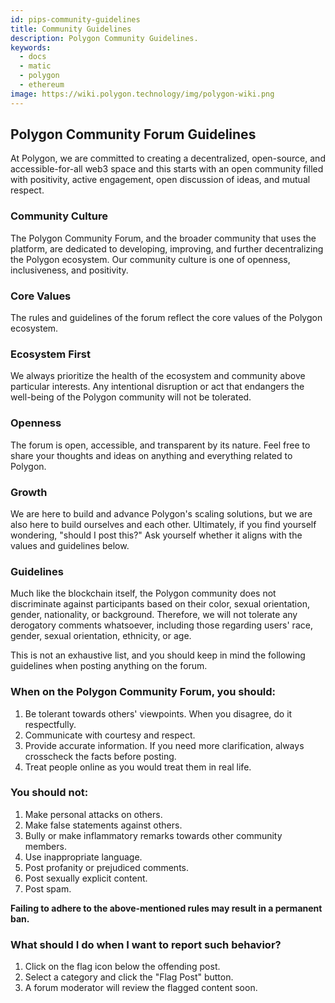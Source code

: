 ```yaml
---
id: pips-community-guidelines
title: Community Guidelines
description: Polygon Community Guidelines.
keywords:
  - docs
  - matic
  - polygon
  - ethereum
image: https://wiki.polygon.technology/img/polygon-wiki.png
---
```


## Polygon Community Forum Guidelines

At Polygon, we are committed to creating a decentralized, open-source,
and accessible-for-all web3 space and this starts with an open community
filled with positivity, active engagement, open discussion of ideas, and
mutual respect.

### Community Culture

The Polygon Community Forum, and the broader community that uses the platform,
are dedicated to developing, improving, and further decentralizing the Polygon
ecosystem. Our community culture is one of openness, inclusiveness,
and positivity.

### Core Values

The rules and guidelines of the forum reflect the core values of the Polygon
ecosystem.

### Ecosystem First

We always prioritize the health of the ecosystem and community above particular
interests. Any intentional disruption or act that endangers the well-being of the
Polygon community will not be tolerated.

### Openness

The forum is open, accessible, and transparent by its nature. Feel free to share
your thoughts and ideas on anything and everything related to Polygon.

### Growth

We are here to build and advance Polygon's scaling solutions, but we are also here
to build ourselves and each other. Ultimately, if you find yourself wondering, "should
I post this?" Ask yourself whether it aligns with the values and
guidelines below.

### Guidelines

Much like the blockchain itself, the Polygon community does not discriminate against
participants based on their color, sexual orientation, gender, nationality, or
background. Therefore, we will not tolerate any derogatory comments whatsoever,
including those regarding users' race, gender, sexual orientation, ethnicity, or
age.

This is not an exhaustive list, and you should keep in mind the following guidelines
when posting anything on the forum.

### When on the Polygon Community Forum, you should:

1. Be tolerant towards others' viewpoints. When you disagree, do it respectfully.
2. Communicate with courtesy and respect.
3. Provide accurate information. If you need more clarification, always crosscheck the
   facts before posting.
4. Treat people online as you would treat them in real life.

### You should not:

1. Make personal attacks on others.
2. Make false statements against others.
3. Bully or make inflammatory remarks towards other community members.
4. Use inappropriate language.
5. Post profanity or prejudiced comments.
6. Post sexually explicit content.
7. Post spam.

**Failing to adhere to the above-mentioned rules may result in a permanent ban.**

### What should I do when I want to report such behavior?

1. Click on the flag icon below the offending post.
2. Select a category and click the "Flag Post" button.
3. A forum moderator will review the flagged content soon.
